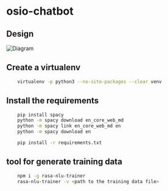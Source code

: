 # osio-chatbot

## Design
![Diagram](https://raw.github.com/ravsa/osio-chatbot/master/diagram.jpeg)

## Create a virtualenv
```bash
    virtualenv -p python3 --no-site-packages --clear venv
```

## Install the requirements
```bash
    pip install spacy
    python -m spacy download en_core_web_md
    python -m spacy link en_core_web_md en
    python -m spacy download en
```

```bash
    pip install -r requirements.txt
```


## tool for generate training data

```bash
    npm i -g rasa-nlu-trainer
    rasa-nlu-trainer -v <path to the training data file>
```
